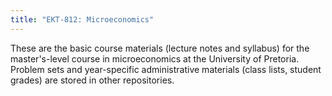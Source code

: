 ```yaml
---
title: "EKT-812: Microeconomics"
---
```


These are the basic course materials (lecture notes and syllabus) for the master's-level course in microeconomics at the University of Pretoria. Problem sets and year-specific administrative materials (class lists, student grades) are stored in other repositories.
